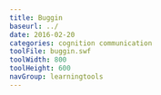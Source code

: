 ```yaml
---
title: Buggin
baseurl: ../
date: 2016-02-20
categories: cognition communication
toolFile: buggin.swf
toolWidth: 800
toolHeight: 600
navGroup: learningtools
---
```

